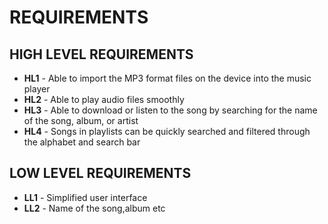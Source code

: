 # REQUIREMENTS

## HIGH LEVEL REQUIREMENTS

- **HL1** - Able to import the MP3 format files on the device into the music player
- **HL2** - Able to play audio files smoothly
- **HL3** - Able to download or listen to the song by searching for the name of the song, album,
or artist
- **HL4** - Songs in playlists can be quickly searched and filtered through the alphabet and
search bar

## LOW LEVEL REQUIREMENTS

- **LL1** - Simplified user interface
- **LL2** - Name of the song,album etc

